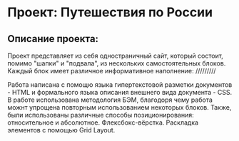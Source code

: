 # Проект: Путешествия по России

## Описание проекта:
Проект представляет из себя одностраничный сайт, который состоит, помимо "шапки" и "подвала", из нескольких самостоятельных блоков. Каждый блок имеет различное информативное наполнение: /////////

Работа написана с помощю языка гипертекстовой разметки документов - HTML и формального языка описания внешнего вида документа - CSS. В работе использована методология БЭМ, благодоря чему работа можнт упрощена повторным использованием некоторых блоков. Также, были использованы различные способы позиционирования: относительное и абсолютное. Флексбокс-вёрстка. Раскладка элементов с помощью Grid Layout.

